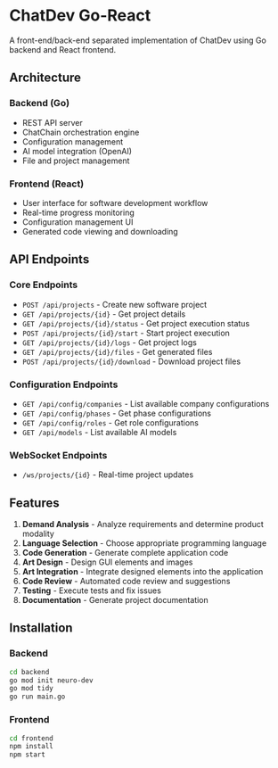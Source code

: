 # ChatDev Go-React

A front-end/back-end separated implementation of ChatDev using Go backend and React frontend.

## Architecture

### Backend (Go)
- REST API server
- ChatChain orchestration engine
- Configuration management
- AI model integration (OpenAI)
- File and project management

### Frontend (React)
- User interface for software development workflow
- Real-time progress monitoring
- Configuration management UI
- Generated code viewing and downloading

## API Endpoints

### Core Endpoints
- `POST /api/projects` - Create new software project
- `GET /api/projects/{id}` - Get project details
- `GET /api/projects/{id}/status` - Get project execution status
- `POST /api/projects/{id}/start` - Start project execution
- `GET /api/projects/{id}/logs` - Get project logs
- `GET /api/projects/{id}/files` - Get generated files
- `POST /api/projects/{id}/download` - Download project files

### Configuration Endpoints
- `GET /api/config/companies` - List available company configurations
- `GET /api/config/phases` - Get phase configurations
- `GET /api/config/roles` - Get role configurations
- `GET /api/models` - List available AI models

### WebSocket Endpoints
- `/ws/projects/{id}` - Real-time project updates

## Features

1. **Demand Analysis** - Analyze requirements and determine product modality
2. **Language Selection** - Choose appropriate programming language
3. **Code Generation** - Generate complete application code
4. **Art Design** - Design GUI elements and images
5. **Art Integration** - Integrate designed elements into the application
6. **Code Review** - Automated code review and suggestions
7. **Testing** - Execute tests and fix issues
8. **Documentation** - Generate project documentation

## Installation

### Backend
```bash
cd backend
go mod init neuro-dev
go mod tidy
go run main.go
```

### Frontend
```bash
cd frontend
npm install
npm start
```